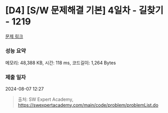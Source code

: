 # [D4] [S/W 문제해결 기본] 4일차 - 길찾기 - 1219 

[문제 링크](https://swexpertacademy.com/main/code/problem/problemDetail.do?contestProbId=AV14geLqABQCFAYD) 

### 성능 요약

메모리: 48,388 KB, 시간: 118 ms, 코드길이: 1,264 Bytes

### 제출 일자

2024-08-07 12:27



> 출처: SW Expert Academy, https://swexpertacademy.com/main/code/problem/problemList.do